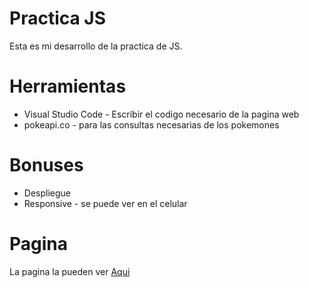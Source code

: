 # Practica JS
Esta es mi desarrollo de la practica de JS.

# Herramientas
* Visual Studio Code - Escribir el codigo necesario de la pagina web
* pokeapi.co - para las consultas necesarias de los pokemones


# Bonuses
* Despliegue
* Responsive - se puede ver en el celular

# Pagina
La pagina la pueden ver [Aqui](http://practica-js.epizy.com/index.html)
